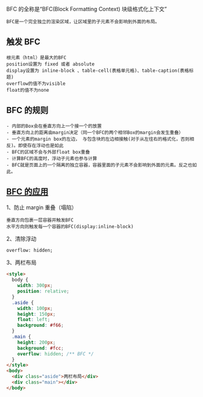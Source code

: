 BFC 的全称是“BFC(Block Formatting Context) 块级格式化上下文”

    BFC是一个完全独立的渲染区域，让区域里的子元素不会影响到外面的布局。

## 触发 BFC

    根元素（html）是最大的BFC
    position设置为 fixed 或者 absolute
    display设置为 inline-block 、table-cell(表格单元格)、table-caption(表格标题)
    overflow的值不为visible
    float的值不为none

## BFC 的规则

    - 内部的Box会在垂直方向上一个接一个的放置
    - 垂直方向上的距离由margin决定（同一个BFC的两个相邻Box的margin会发生重叠）
    - 一个元素的margin box的左边， 与包含块的左边相接触(对于从左往右的格式化，否则相反)。即使存在浮动也是如此
    - BFC的区域不会与外部float box重叠
    - 计算BFC的高度时，浮动子元素也参与计算
    - BFC就是页面上的一个隔离的独立容器，容器里面的子元素不会影响到外面的元素。反之也如此。

## [BFC 的应用](https://github.com/zuopf769/notebook/blob/master/fe/BFC%E5%8E%9F%E7%90%86%E5%89%96%E6%9E%90/README.md)

1、防止 margin 重叠（塌陷）

    垂直方向包裹一层容器并触发BFC
    水平方向则触发每一个容器的BFC(display:inline-block)

2、清除浮动

    overflow: hidden;

3、两栏布局

```html
<style>
  body {
    width: 300px;
    position: relative;
  }
  .aside {
    width: 100px;
    height: 150px;
    float: left;
    background: #f66;
  }
  .main {
    height: 200px;
    background: #fcc;
    overflow: hidden; /** BFC */
  }
</style>
<body>
  <div class="aside">两栏布局</div>
  <div class="main"></div>
</body>
```
